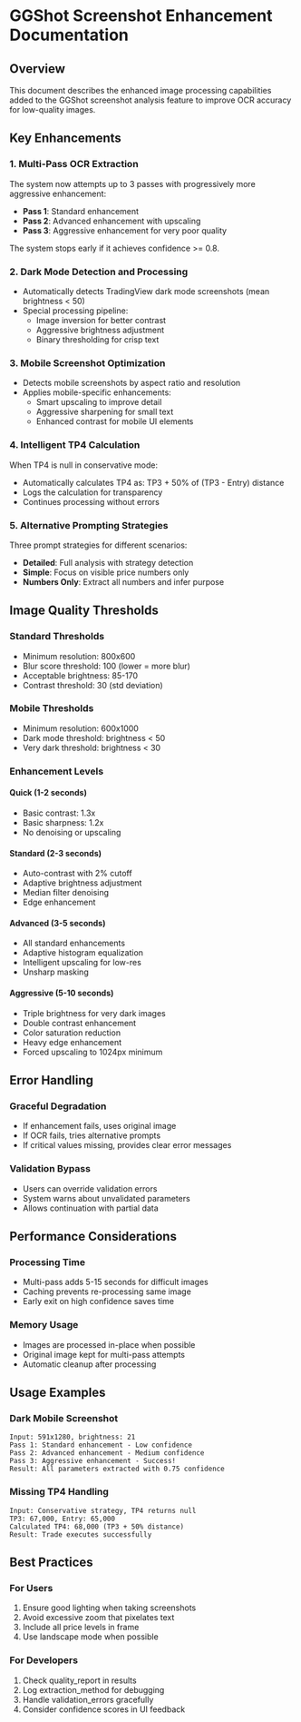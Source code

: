 # GGShot Screenshot Enhancement Documentation

## Overview
This document describes the enhanced image processing capabilities added to the GGShot screenshot analysis feature to improve OCR accuracy for low-quality images.

## Key Enhancements

### 1. Multi-Pass OCR Extraction
The system now attempts up to 3 passes with progressively more aggressive enhancement:
- **Pass 1**: Standard enhancement
- **Pass 2**: Advanced enhancement with upscaling
- **Pass 3**: Aggressive enhancement for very poor quality

The system stops early if it achieves confidence >= 0.8.

### 2. Dark Mode Detection and Processing
- Automatically detects TradingView dark mode screenshots (mean brightness < 50)
- Special processing pipeline:
  - Image inversion for better contrast
  - Aggressive brightness adjustment
  - Binary thresholding for crisp text

### 3. Mobile Screenshot Optimization
- Detects mobile screenshots by aspect ratio and resolution
- Applies mobile-specific enhancements:
  - Smart upscaling to improve detail
  - Aggressive sharpening for small text
  - Enhanced contrast for mobile UI elements

### 4. Intelligent TP4 Calculation
When TP4 is null in conservative mode:
- Automatically calculates TP4 as: TP3 + 50% of (TP3 - Entry) distance
- Logs the calculation for transparency
- Continues processing without errors

### 5. Alternative Prompting Strategies
Three prompt strategies for different scenarios:
- **Detailed**: Full analysis with strategy detection
- **Simple**: Focus on visible price numbers only
- **Numbers Only**: Extract all numbers and infer purpose

## Image Quality Thresholds

### Standard Thresholds
- Minimum resolution: 800x600
- Blur score threshold: 100 (lower = more blur)
- Acceptable brightness: 85-170
- Contrast threshold: 30 (std deviation)

### Mobile Thresholds
- Minimum resolution: 600x1000
- Dark mode threshold: brightness < 50
- Very dark threshold: brightness < 30

### Enhancement Levels

#### Quick (1-2 seconds)
- Basic contrast: 1.3x
- Basic sharpness: 1.2x
- No denoising or upscaling

#### Standard (2-3 seconds)
- Auto-contrast with 2% cutoff
- Adaptive brightness adjustment
- Median filter denoising
- Edge enhancement

#### Advanced (3-5 seconds)
- All standard enhancements
- Adaptive histogram equalization
- Intelligent upscaling for low-res
- Unsharp masking

#### Aggressive (5-10 seconds)
- Triple brightness for very dark images
- Double contrast enhancement
- Color saturation reduction
- Heavy edge enhancement
- Forced upscaling to 1024px minimum

## Error Handling

### Graceful Degradation
- If enhancement fails, uses original image
- If OCR fails, tries alternative prompts
- If critical values missing, provides clear error messages

### Validation Bypass
- Users can override validation errors
- System warns about unvalidated parameters
- Allows continuation with partial data

## Performance Considerations

### Processing Time
- Multi-pass adds 5-15 seconds for difficult images
- Caching prevents re-processing same image
- Early exit on high confidence saves time

### Memory Usage
- Images are processed in-place when possible
- Original image kept for multi-pass attempts
- Automatic cleanup after processing

## Usage Examples

### Dark Mobile Screenshot
```
Input: 591x1280, brightness: 21
Pass 1: Standard enhancement - Low confidence
Pass 2: Advanced enhancement - Medium confidence  
Pass 3: Aggressive enhancement - Success!
Result: All parameters extracted with 0.75 confidence
```

### Missing TP4 Handling
```
Input: Conservative strategy, TP4 returns null
TP3: 67,000, Entry: 65,000
Calculated TP4: 68,000 (TP3 + 50% distance)
Result: Trade executes successfully
```

## Best Practices

### For Users
1. Ensure good lighting when taking screenshots
2. Avoid excessive zoom that pixelates text
3. Include all price levels in frame
4. Use landscape mode when possible

### For Developers
1. Check quality_report in results
2. Log extraction_method for debugging
3. Handle validation_errors gracefully
4. Consider confidence scores in UI feedback